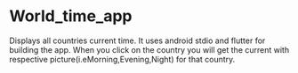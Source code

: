 # World_time_app
Displays all countries current time.
It uses android stdio and flutter for building the app.
When you click on the country you will get the current with respective picture(i.eMorning,Evening,Night) for that country.
